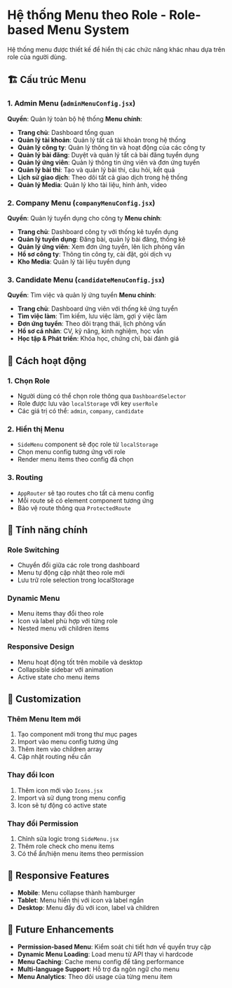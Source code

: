 # Hệ thống Menu theo Role - Role-based Menu System

Hệ thống menu được thiết kế để hiển thị các chức năng khác nhau dựa trên role của người dùng.

## 🏗️ Cấu trúc Menu

### 1. Admin Menu (`adminMenuConfig.jsx`)
**Quyền**: Quản lý toàn bộ hệ thống
**Menu chính**:
- **Trang chủ**: Dashboard tổng quan
- **Quản lý tài khoản**: Quản lý tất cả tài khoản trong hệ thống
- **Quản lý công ty**: Quản lý thông tin và hoạt động của các công ty
- **Quản lý bài đăng**: Duyệt và quản lý tất cả bài đăng tuyển dụng
- **Quản lý ứng viên**: Quản lý thông tin ứng viên và đơn ứng tuyển
- **Quản lý bài thi**: Tạo và quản lý bài thi, câu hỏi, kết quả
- **Lịch sử giao dịch**: Theo dõi tất cả giao dịch trong hệ thống
- **Quản lý Media**: Quản lý kho tài liệu, hình ảnh, video

### 2. Company Menu (`companyMenuConfig.jsx`)
**Quyền**: Quản lý tuyển dụng cho công ty
**Menu chính**:
- **Trang chủ**: Dashboard công ty với thống kê tuyển dụng
- **Quản lý tuyển dụng**: Đăng bài, quản lý bài đăng, thống kê
- **Quản lý ứng viên**: Xem đơn ứng tuyển, lên lịch phỏng vấn
- **Hồ sơ công ty**: Thông tin công ty, cài đặt, gói dịch vụ
- **Kho Media**: Quản lý tài liệu tuyển dụng

### 3. Candidate Menu (`candidateMenuConfig.jsx`)
**Quyền**: Tìm việc và quản lý ứng tuyển
**Menu chính**:
- **Trang chủ**: Dashboard ứng viên với thống kê ứng tuyển
- **Tìm việc làm**: Tìm kiếm, lưu việc làm, gợi ý việc làm
- **Đơn ứng tuyển**: Theo dõi trạng thái, lịch phỏng vấn
- **Hồ sơ cá nhân**: CV, kỹ năng, kinh nghiệm, học vấn
- **Học tập & Phát triển**: Khóa học, chứng chỉ, bài đánh giá

## 🔄 Cách hoạt động

### 1. Chọn Role
- Người dùng có thể chọn role thông qua `DashboardSelector`
- Role được lưu vào `localStorage` với key `userRole`
- Các giá trị có thể: `admin`, `company`, `candidate`

### 2. Hiển thị Menu
- `SideMenu` component sẽ đọc role từ `localStorage`
- Chọn menu config tương ứng với role
- Render menu items theo config đã chọn

### 3. Routing
- `AppRouter` sẽ tạo routes cho tất cả menu config
- Mỗi route sẽ có element component tương ứng
- Bảo vệ route thông qua `ProtectedRoute`

## 🎯 Tính năng chính

### Role Switching
- Chuyển đổi giữa các role trong dashboard
- Menu tự động cập nhật theo role mới
- Lưu trữ role selection trong localStorage

### Dynamic Menu
- Menu items thay đổi theo role
- Icon và label phù hợp với từng role
- Nested menu với children items

### Responsive Design
- Menu hoạt động tốt trên mobile và desktop
- Collapsible sidebar với animation
- Active state cho menu items

## 🔧 Customization

### Thêm Menu Item mới
1. Tạo component mới trong thư mục pages
2. Import vào menu config tương ứng
3. Thêm item vào children array
4. Cập nhật routing nếu cần

### Thay đổi Icon
1. Thêm icon mới vào `Icons.jsx`
2. Import và sử dụng trong menu config
3. Icon sẽ tự động có active state

### Thay đổi Permission
1. Chỉnh sửa logic trong `SideMenu.jsx`
2. Thêm role check cho menu items
3. Có thể ẩn/hiện menu items theo permission

## 📱 Responsive Features

- **Mobile**: Menu collapse thành hamburger
- **Tablet**: Menu hiển thị với icon và label ngắn
- **Desktop**: Menu đầy đủ với icon, label và children

## 🚀 Future Enhancements

- **Permission-based Menu**: Kiểm soát chi tiết hơn về quyền truy cập
- **Dynamic Menu Loading**: Load menu từ API thay vì hardcode
- **Menu Caching**: Cache menu config để tăng performance
- **Multi-language Support**: Hỗ trợ đa ngôn ngữ cho menu
- **Menu Analytics**: Theo dõi usage của từng menu item
